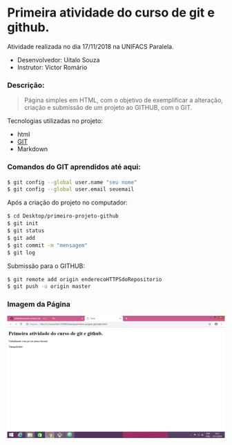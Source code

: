 # Primeira atividade do curso de git e github.

Atividade realizada no dia 17/11/2018 na UNIFACS Paralela.

  - Desenvolvedor: Uítalo Souza
  - Instrutor: Victor Romário

  ### Descrição:
  > Página simples em HTML, com o objetivo de exemplificar a alteração, criação e submissão de um projeto ao GITHUB, com o GIT.

  Tecnologias utilizadas no projeto:
  * html
  * [GIT](https://git-scm.com/)
  * Markdown

  ### Comandos do GIT aprendidos até aqui:
  ```sh
$ git config --global user.name "seu nome"
$ git config --global user.email seuemail
  ```
Após a criação do projeto no computador:
```sh
$ cd Desktop/primeiro-projeto-github
$ git init
$ git status
$ git add
$ git commit -m "mensagem"
$ git log
```
Submissão para o GITHUB:
```sh
$ git remote add origin enderecoHTTPSdoRepositorio
$ git push -u origin master
```
### Imagem da Página
![Tela](tela.png)
